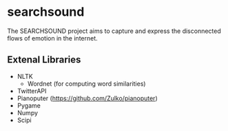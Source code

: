 # searchsound
The SEARCHSOUND project aims to capture and express the disconnected flows of emotion in the internet.

## Extenal Libraries
* NLTK
  * Wordnet (for computing word similarities)
* TwitterAPI
* Pianoputer (https://github.com/Zulko/pianoputer)
* Pygame
* Numpy
* Scipi
